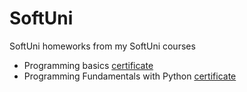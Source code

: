 # SoftUni

SoftUni homeworks from my SoftUni courses
- Programming basics [certificate](https://softuni.bg/certificates/details/128160/b1dc9a24)
- Programming Fundamentals with Python [certificate](https://softuni.bg/certificates/details/138737/37f32941)
